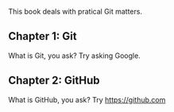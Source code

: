 This book deals with pratical Git matters.

## Chapter 1: Git

What is Git, you ask? Try asking Google.

## Chapter 2: GitHub

What is GitHub, you ask? Try https://github.com
